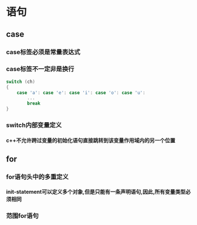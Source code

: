 # 语句

## case

### case标签必须是常量表达式
### case标签不一定非是换行
```cpp
switch (ch)
{
    case 'a': case 'e': case 'i': case 'o': case 'u':
        ...
        break
}
```

### switch内部变量定义

#### c++不允许跨过变量的初始化语句直接跳转到该变量作用域内的另一个位置

## for

### for语句头中的多重定义

#### init-statement可以定义多个对象,但是只能有一条声明语句,因此,所有变量类型必须相同

### 范围for语句